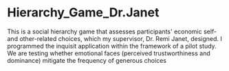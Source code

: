 # Hierarchy_Game_Dr.Janet
This is a social hierarchy game that assesses participants' economic self- and other-related choices, which my supervisor, Dr. Remi Janet, designed. I programmed the inquisit application within the framework of a pilot study. We are testing whether emotional faces (perceived trustworthiness and dominance) mitigate the frequency of generous choices
